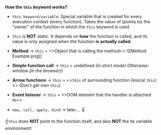 **How the `this` keyword works?**

- `this keyword/variable`: Special variable that is created for every execution context (every function). Takes the value of (points to) the "owner" of the function in which the `this` keyword is used.
- `this` is **NOT** static. It depends on **how** the function is called, and its value is only assigned when the function **is actually called.**

- **Method** -> `this` = <>Object that is calling the method<>
	![[Method Example.png]]
- **Simple function call** -> `this` = undefined *(In strict mode! Otherwise: window (in the browser))*
- **Arrow functions** -> `this` = <>`this` of surrounding function (lexical `this`)<> (Don't get own `this`)
- **Event listener** -> `this` = <>DOM element that the handler is attached to<>
- `new, call, apply, bind` -> later.... ⏳

☝️`this` does **NOT** point to the function itself, and also **NOT** the its variable environment!